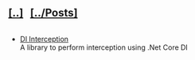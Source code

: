 <h2 style="display: inline-block"><a href="/">[..]</a></h2>
<h2 style="display: inline-block; margin-left: 10px"><a href="/posts">[../Posts]</a></h2>
<ul>
  <li>
    <a href="https://github.com/hitenpatel01/DependencyInjection.Interception/blob/master/README.md">DI Interception</a>
    <div style="margin-right: 50px">A library to perform interception using .Net Core DI</div>
  </li>
</ul>
